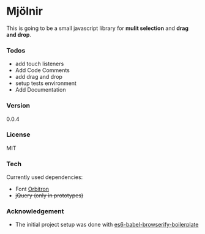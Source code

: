 # Mjölnir
This is going to be a small javascript library for **mulit selection** and **drag and drop**.

### Todos
 - add touch listeners
 - Add Code Comments
 - add drag and drop
 - setup tests environment
 - Add Documentation

### Version
 0.0.4

### License
MIT

### Tech
Currently used dependencies:
* Font [Orbitron](https://fonts.googleapis.com/css?family=Orbitron:900)
* ~~jQuery (only in prototypes)~~


### Acknowledgement
  - The initial project setup was done with [es6-babel-browserify-boilerplate](https://github.com/thoughtram/es6-babel-browserify-boilerplate)
